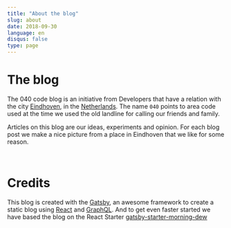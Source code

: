 ```yaml
---
title: "About the blog"
slug: about
date: 2018-09-30
language: en
disqus: false
type: page
---
```


# The blog

The 040 code blog is an initiative from Developers that have a relation with the city [Eindhoven](https://www.thisiseindhoven.com/en), in the [Netherlands](https://www.youtube.com/watch?v=eE_IUPInEuc). The name `040` points to area code used at the time we used the old landline for calling our friends and family.

Articles on this blog are our ideas, experiments and opinion. For each blog post we make a nice picture from a place in Eindhoven that we like for some reason.
<p><br></p>

# Credits

This blog is created with the [Gatsby](https://www.gatsbyjs.org/), an awesome framework to create a static blog using [React](https://reactjs.org/) and [GraphQL](https://graphql.org/). And to get even faster started we have based the blog on the React Starter [gatsby-starter-morning-dew](https://github.com/maxpou/gatsby-starter-morning-dew) 

